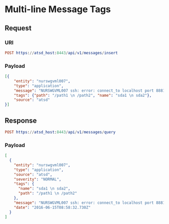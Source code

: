 # Multi-line Message Tags
## Request

### URI
```elm
POST https://atsd_host:8443/api/v1/messages/insert
```
### Payload
```json
[{
    "entity": "nurswgvml007",
    "type": "application",
    "message": "NURSWGVML007 ssh: error: connect_to localhost port 8881: failed.",
    "tags": {"path": "/path1 \n /path2", "name": "sda1 \n sda2"},
    "source": "atsd"
}]
```

## Response
```elm
POST https://atsd_host:8443/api/v1/messages/query
```
### Payload
```json
[
  {
    "entity": "nurswgvml007",
    "type": "application",
    "source": "atsd",
    "severity": "NORMAL",
    "tags": {
      "name": "sda1 \n sda2",
      "path": "/path1 \n /path2"
    },
    "message": "NURSWGVML007 ssh: error: connect_to localhost port 8881: failed.",
    "date": "2016-06-15T08:58:32.730Z"
  }
]
```
